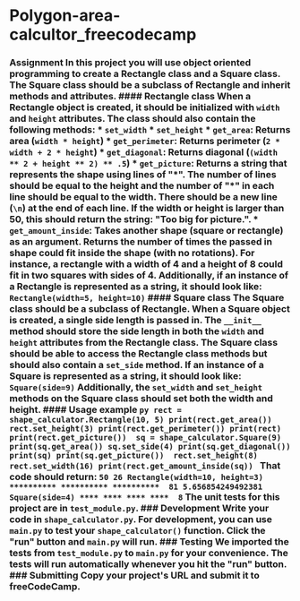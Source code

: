 # Polygon-area-calcultor_freecodecamp
### Assignment  In this project you will use object oriented programming to create a Rectangle class and a Square class. The Square class should be a subclass of Rectangle and inherit methods and attributes.  #### Rectangle class When a Rectangle object is created, it should be initialized with `width` and `height` attributes. The class should also contain the following methods: * `set_width` * `set_height` * `get_area`: Returns area (`width * height`) * `get_perimeter`: Returns perimeter (`2 * width + 2 * height`) * `get_diagonal`: Returns diagonal (`(width ** 2 + height ** 2) ** .5`) * `get_picture`: Returns a string that represents the shape using lines of "\*". The number of lines should be equal to the height and the number of "\*" in each line should be equal to the width. There should be a new line (`\n`) at the end of each line. If the width or height is larger than 50, this should return the string: "Too big for picture.". * `get_amount_inside`: Takes another shape (square or rectangle) as an argument. Returns the number of times the passed in shape could fit inside the shape (with no rotations). For instance, a rectangle with a width of 4 and a height of 8 could fit in two squares with sides of 4.  Additionally, if an instance of a Rectangle is represented as a string, it should look like: `Rectangle(width=5, height=10)`  #### Square class The Square class should be a subclass of Rectangle. When a Square object is created, a single side length is passed in. The `__init__` method should store the side length in both the `width` and `height` attributes from the Rectangle class.  The Square class should be able to access the Rectangle class methods but should also contain a `set_side` method. If an instance of a Square is represented as a string, it should look like: `Square(side=9)`  Additionally, the `set_width` and `set_height` methods on the Square class should set both the width and height.  #### Usage example ```py rect = shape_calculator.Rectangle(10, 5) print(rect.get_area()) rect.set_height(3) print(rect.get_perimeter()) print(rect) print(rect.get_picture())  sq = shape_calculator.Square(9) print(sq.get_area()) sq.set_side(4) print(sq.get_diagonal()) print(sq) print(sq.get_picture())  rect.set_height(8) rect.set_width(16) print(rect.get_amount_inside(sq)) ``` That code should return: ``` 50 26 Rectangle(width=10, height=3) ********** ********** **********  81 5.656854249492381 Square(side=4) **** **** **** ****  8 ```  The unit tests for this project are in `test_module.py`.  ### Development  Write your code in `shape_calculator.py`. For development, you can use `main.py` to test your `shape_calculator()` function. Click the "run" button and `main.py` will run.  ### Testing   We imported the tests from `test_module.py` to `main.py` for your convenience. The tests will run automatically whenever you hit the "run" button.  ### Submitting  Copy your project's URL and submit it to freeCodeCamp.
